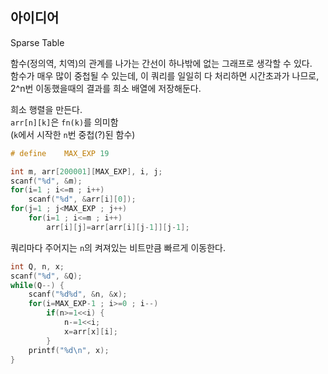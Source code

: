 ## 아이디어
Sparse Table

함수(정의역, 치역)의 관계를 나가는 간선이 하나밖에 없는 그래프로 생각할 수 있다.  
함수가 매우 많이 중첩될 수 있는데, 이 쿼리를 일일히 다 처리하면 시간초과가 나므로,  
2^n번 이동했을때의 결과를 희소 배열에 저장해둔다.

희소 행렬을 만든다.  
`arr[n][k]`은 `fn(k)`를 의미함  
(`k`에서 시작한 `n`번 중첩(?)된 함수)
```c
# define	MAX_EXP	19

int m, arr[200001][MAX_EXP], i, j;
scanf("%d", &m);
for(i=1 ; i<=m ; i++)
	scanf("%d", &arr[i][0]);
for(j=1 ; j<MAX_EXP ; j++)
	for(i=1 ; i<=m ; i++)
		arr[i][j]=arr[arr[i][j-1]][j-1];
```
쿼리마다 주어지는 `n`의 켜져있는 비트만큼 빠르게 이동한다.
```c
int Q, n, x;
scanf("%d", &Q);
while(Q--) {
	scanf("%d%d", &n, &x);
	for(i=MAX_EXP-1 ; i>=0 ; i--)
		if(n>=1<<i) {
			n-=1<<i;
			x=arr[x][i];
		}
	printf("%d\n", x);
}
```